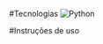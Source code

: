 #Tecnologias
![Python](https://img.shields.io/badge/python-3670A0?style=for-the-badge&logo=python&logoColor=ffdd54)

#Instruções de uso

